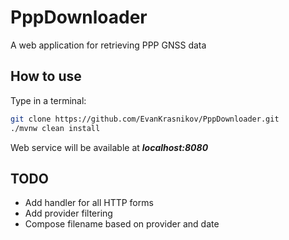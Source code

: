 # PppDownloader
A web application for retrieving PPP GNSS data

## How to use
Type in a terminal:
```bash
git clone https://github.com/EvanKrasnikov/PppDownloader.git
./mvnw clean install
```
Web service will be available at **_localhost:8080_**

## TODO
- Add handler for all HTTP forms
- Add provider filtering
- Compose filename based on provider and date

